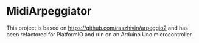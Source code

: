 # MidiArpeggiator

This project is based on https://github.com/raszhivin/arpeggio2 and has been refactored for
PlatformIO and run on an Arduino Uno microcontroller.
